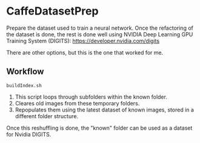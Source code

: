 # CaffeDatasetPrep

Prepare the dataset used to train a neural network. Once the refactoring of the dataset is done, the rest is done well using NVIDIA Deep Learning GPU Training System (DIGITS):
https://developer.nvidia.com/digits

There are other options, but this is the one that worked for me. 

## Workflow
`buildIndex.sh`

1. This script loops through subfolders within the known folder.
2. Cleares old images from these temporary folders.
3. Repopulates them using the latest dataset of known images, stored in a different folder structure.

Once this reshuffling is done, the "known" folder can be used as a dataset for Nvidia DIGITS.